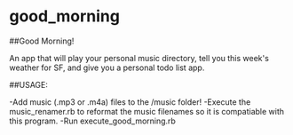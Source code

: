 good_morning
============

##Good Morning!

An app that will play your personal music directory, tell you this week's weather for SF, and give you a personal todo list app.

##USAGE:

-Add music (.mp3 or .m4a) files to the /music folder!
-Execute the music_renamer.rb to reformat the music filenames so it is compatiable with this program.
-Run execute_good_morning.rb
